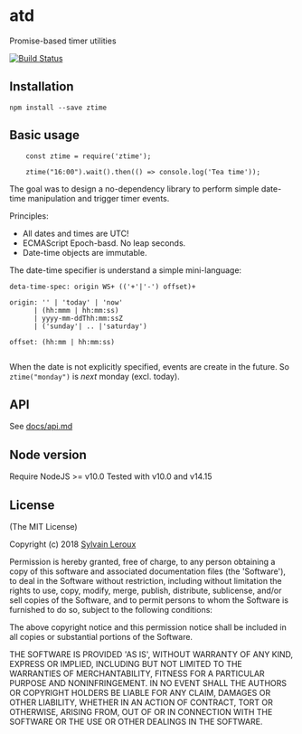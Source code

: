 atd
===

Promise-based timer utilities


[![Build Status](https://travis-ci.org/s-leroux/ztime.png?branch=master)](https://travis-ci.org/s-leroux/ztime)

## Installation

    npm install --save ztime

## Basic usage


```
    const ztime = require('ztime');

    ztime("16:00").wait().then(() => console.log('Tea time'));
```

The goal was to design a no-dependency library to perform simple date-time manipulation and
trigger timer events.

Principles:

* All dates and times are UTC!
* ECMAScript Epoch-basd. No leap seconds.
* Date-time objects are immutable.

The date-time specifier is understand a simple mini-language:

```
deta-time-spec: origin WS+ (('+'|'-') offset)+

origin: '' | 'today' | 'now'
      | (hh:mmm | hh:mm:ss)
      | yyyy-mm-ddThh:mm:ssZ
      | ('sunday'| .. |'saturday')

offset: (hh:mm | hh:mm:ss)
      
```

When the date is not explicitly specified, events are create in the future.
So `ztime("monday")` is *next* monday (excl. today).

## API

See [docs/api.md](./docs/api.md)


## Node version
Require NodeJS >= v10.0
Tested with v10.0 and v14.15
 
## License 

(The MIT License)

Copyright (c) 2018 [Sylvain Leroux](mailto:sylvain@chicoree.fr)

Permission is hereby granted, free of charge, to any person obtaining
a copy of this software and associated documentation files (the
'Software'), to deal in the Software without restriction, including
without limitation the rights to use, copy, modify, merge, publish,
distribute, sublicense, and/or sell copies of the Software, and to
permit persons to whom the Software is furnished to do so, subject to
the following conditions:

The above copyright notice and this permission notice shall be
included in all copies or substantial portions of the Software.

THE SOFTWARE IS PROVIDED 'AS IS', WITHOUT WARRANTY OF ANY KIND,
EXPRESS OR IMPLIED, INCLUDING BUT NOT LIMITED TO THE WARRANTIES OF
MERCHANTABILITY, FITNESS FOR A PARTICULAR PURPOSE AND NONINFRINGEMENT.
IN NO EVENT SHALL THE AUTHORS OR COPYRIGHT HOLDERS BE LIABLE FOR ANY
CLAIM, DAMAGES OR OTHER LIABILITY, WHETHER IN AN ACTION OF CONTRACT,
TORT OR OTHERWISE, ARISING FROM, OUT OF OR IN CONNECTION WITH THE
SOFTWARE OR THE USE OR OTHER DEALINGS IN THE SOFTWARE.
